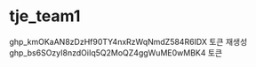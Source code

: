 # tje_team1
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 토큰 재생성
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
토큰



